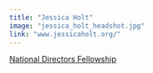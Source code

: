 ```yaml
---
title: "Jessica Holt"
image: "jessica_holt_headshot.jpg"
link: "www.jessicaholt.org/"
---
```


[National Directors Fellowship](/affiliated-artists/national-directors-fellowship)